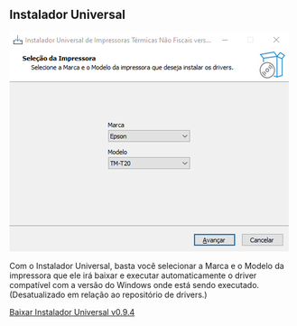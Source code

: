 ## Instalador Universal
![](img/Screenshot_1.png)

Com o Instalador Universal, basta você selecionar a Marca e o Modelo da impressora que ele irá baixar e executar automaticamente o driver compatível com a versão do Windows onde está sendo executado.
(Desatualizado em relação ao repositório de drivers.)

[Baixar Instalador Universal v0.9.4 ](https://raw.githubusercontent.com/Delutto/instalador_universal/main/Output/Instalador_Universal_0.9.4.exe)
